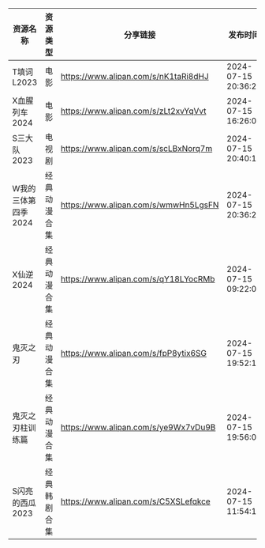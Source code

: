 | 资源名称         | 资源类型   | 分享链接                                 | 发布时间                |
| ------------ | ------ | ------------------------------------ | ------------------- |
| T填词L2023     | 电影     | https://www.alipan.com/s/nK1taRi8dHJ | 2024-07-15 20:36:22 |
| X血腥列车2024    | 电影     | https://www.alipan.com/s/zLt2xvYqVvt | 2024-07-15 16:26:07 |
| S三大队2023     | 电视剧    | https://www.alipan.com/s/scLBxNorq7m | 2024-07-15 20:40:14 |
| W我的三体第四季2024 | 经典动漫合集 | https://www.alipan.com/s/wmwHn5LgsFN | 2024-07-15 20:36:20 |
| X仙逆2024      | 经典动漫合集 | https://www.alipan.com/s/qY18LYocRMb | 2024-07-15 09:22:08 |
| 鬼灭之刃         | 经典动漫合集 | https://www.alipan.com/s/fpP8ytix6SG | 2024-07-15 19:52:19 |
| 鬼灭之刃柱训练篇     | 经典动漫合集 | https://www.alipan.com/s/ye9Wx7vDu9B | 2024-07-15 19:56:07 |
| S闪亮的西瓜2023   | 经典韩剧合集 | https://www.alipan.com/s/C5XSLefqkce | 2024-07-15 11:54:10 |
